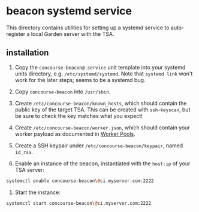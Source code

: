 # beacon systemd service

This directory contains utilities for setting up a systemd service to
auto-register a local Garden server with the TSA.

## installation

1. Copy the `concourse-beacon@.service` unit template into your systemd units
directory, e.g. `/etc/systemd/systemd`. Note that `systemd link` won't work for
the later steps; seems to be a systemd bug.

1. Copy `concourse-beacon` into `/usr/sbin`.

1. Create `/etc/concourse-beacon/known_hosts`, which should contain the public
key of the target TSA. This can be created with `ssh-keyscan`, but be sure to
check the key matches what you expect!

1. Create `/etc/concourse-beacon/worker.json`, which should contain your worker
payload as documented in [Worker Pools](http://concourse.ci/worker-pools.html).

1. Create a SSH keypair under `/etc/concourse-beacon/keypair`, named `id_rsa`.

1. Enable an instance of the beacon, instantiated with the `host:ip` of your
TSA server:

  ```sh
  systemctl enable concourse-beacon\@ci.myserver.com:2222
  ```

1. Start the instance:

  ```sh
  systemctl start concourse-beacon\@ci.myserver.com:2222
  ```
